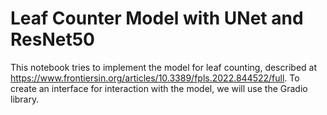 # Leaf Counter Model with UNet and ResNet50
This notebook tries to implement the model for leaf counting, described at https://www.frontiersin.org/articles/10.3389/fpls.2022.844522/full. 
To create an interface for interaction with the model, we will use the Gradio library.
